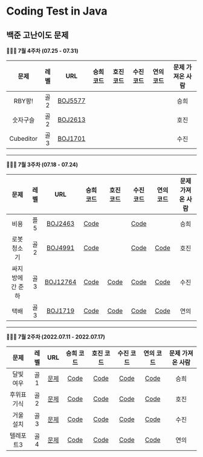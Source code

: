 # Coding Test in Java



## 백준 고난이도 문제

<summary><strong> 👩🏻‍💻 7월 4주차 (07.25 - 07.31) </summary></strong>

|      문제      | 레벨 |                           URL                            | 승희 코드 | 호진 코드 |  수진 코드 | 연의 코드 |문제 가져온 사람 |
| :------------: | :--: | :------------------------------------------------------: |:--:|:--:|  :--:|:--:|  :--:|
|RBY팡!|골2|[BOJ5577](https://www.acmicpc.net/problem/5577)| | |  | |승희|
|숫자구슬|골2|[BOJ2613](https://www.acmicpc.net/problem/2613) | | | | |호진|
|Cubeditor|골3|[BOJ1701](https://www.acmicpc.net/problem/1701)| | |  | |수진|

---

<summary><strong> 👩🏻‍💻 7월 3주차 (07.18 - 07.24) </summary></strong>

|      문제      | 레벨 |                           URL                            | 승희 코드 | 호진 코드 |  수진 코드 | 연의 코드 |문제 가져온 사람 |
| :------------: | :--: | :------------------------------------------------------: |:--:|:--:|  :--:|:--:| :--:|
|비용|플5|[BOJ2463](https://www.acmicpc.net/problem/2463)|[Code](https://github.com/junghojin/Algorithm-Study-2022-2/blob/main/%EC%9D%B4%EC%8A%B9%ED%9D%AC/0724/%EB%B9%84%EC%9A%A9.java) | | [Code](https://github.com/junghojin/Algorithm-Study-2022-2/blob/main/%EA%B9%80%EC%88%98%EC%A7%84/7_3/BJ2463.java) | |승희|
|로봇 청소기|골2|[BOJ4991](https://www.acmicpc.net/problem/4991)|[Code](https://github.com/junghojin/Algorithm-Study-2022-2/blob/main/%EC%9D%B4%EC%8A%B9%ED%9D%AC/0724/%EB%A1%9C%EB%B4%87%20%EC%B2%AD%EC%86%8C%EA%B8%B0.java)  | | [Code](https://github.com/junghojin/Algorithm-Study-2022-2/blob/main/%EA%B9%80%EC%88%98%EC%A7%84/7_3/BJ4991.java) | [Code](https://github.com/junghojin/Algorithm-Study-2022-2/blob/main/%EC%9D%B4%EC%97%B0%EC%9D%98/7%EC%9B%943%EC%A3%BC%EC%B0%A8/BJ_4991_%EB%A1%9C%EB%B4%87%EC%B2%AD%EC%86%8C%EA%B8%B0.java) |호진|
|싸지방에 간 준하|골3|[BOJ12764](https://www.acmicpc.net/problem/12764)|[Code](https://github.com/junghojin/Algorithm-Study-2022-2/blob/main/%EC%9D%B4%EC%8A%B9%ED%9D%AC/0724/%EC%8B%B8%EC%A7%80%EB%B0%A9%EC%97%90%20%EA%B0%84%20%EC%A4%80%ED%95%98.java) |[Code](https://github.com/junghojin/Algorithm-Study-2022-2/blob/af2df835b786a345198850a84cb74d556e70f692/%EC%A0%95%ED%98%B8%EC%A7%84/Main_12764.java) | [Code](https://github.com/junghojin/Algorithm-Study-2022-2/blob/main/%EA%B9%80%EC%88%98%EC%A7%84/7_3/BJ12764.java) | [Code](https://github.com/junghojin/Algorithm-Study-2022-2/blob/main/%EC%9D%B4%EC%97%B0%EC%9D%98/7%EC%9B%943%EC%A3%BC%EC%B0%A8/BJ_12764_%EC%8B%B8%EC%A7%80%EB%B0%A9%EC%A4%80%ED%95%98.java) |수진|
|택배|골3|[BOJ1719](https://www.acmicpc.net/problem/1719)|[Code](https://github.com/junghojin/Algorithm-Study-2022-2/blob/main/%EC%9D%B4%EC%8A%B9%ED%9D%AC/0724/%ED%83%9D%EB%B0%B0.java)  |[Code](https://github.com/junghojin/Algorithm-Study-2022-2/blob/329d36043837b32e410d31ba1168e5036f599407/%EC%A0%95%ED%98%B8%EC%A7%84/Main_1719.java) | [Code](https://github.com/junghojin/Algorithm-Study-2022-2/blob/main/%EA%B9%80%EC%88%98%EC%A7%84/7_3/BJ1719.java) | [Code](https://github.com/junghojin/Algorithm-Study-2022-2/blob/main/%EC%9D%B4%EC%97%B0%EC%9D%98/7%EC%9B%943%EC%A3%BC%EC%B0%A8/BJ_1719_%ED%83%9D%EB%B0%B0.java) |연의|

---

<summary><strong> 👩🏻‍💻 7월 2주차 (2022.07.11 - 2022.07.17) </summary></strong>

|      문제      | 레벨 |                           URL                            | 승희 코드 | 호진 코드 |  수진 코드 | 연의 코드 |문제 가져온 사람 |
| :------------: | :--: | :------------------------------------------------------: |:--:|:--:|  :--:|:--:| :--:|
|달빛 여우|골1|[문제](https://www.acmicpc.net/problem/16118)|[Code](https://github.com/junghojin/Algorithm-Study-2022-2/blob/main/%EC%9D%B4%EC%8A%B9%ED%9D%AC/0717/%EB%8B%AC%EB%B9%9B%20%EC%97%AC%EC%9A%B0.java) |[Code](https://github.com/junghojin/Algorithm-Study-2022-2/blob/e76129e65a4d404ffee8aafe1753c14dde783459/%EC%A0%95%ED%98%B8%EC%A7%84/Main_16118.java) | [Code](https://github.com/junghojin/Algorithm-Study-2022-2/blob/main/%EA%B9%80%EC%88%98%EC%A7%84/7_2/BJ16118.java) | [Code](https://github.com/junghojin/Algorithm-Study-2022-2/blob/main/%EC%9D%B4%EC%97%B0%EC%9D%98/7%EC%9B%942%EC%A3%BC%EC%B0%A8/BJ_16118_%EB%8B%AC%EB%B9%9B%EC%97%AC%EC%9A%B0.java) |승희|
|후위표기식|골2|[문제](https://www.acmicpc.net/problem/1918)| [Code](https://github.com/junghojin/Algorithm-Study-2022-2/blob/main/%EC%9D%B4%EC%8A%B9%ED%9D%AC/0717/%ED%9B%84%EC%9C%84%20%ED%91%9C%EA%B8%B0%EC%8B%9D.java)| [Code](https://github.com/junghojin/Algorithm-Study-2022-2/blob/979db82435169b22b288517332c58770a3f9b5c3/%EC%A0%95%ED%98%B8%EC%A7%84/Main_2151.java)| [Code](https://github.com/junghojin/Algorithm-Study-2022-2/blob/main/%EA%B9%80%EC%88%98%EC%A7%84/7_2/BJ1918.java) | [Code](https://github.com/junghojin/Algorithm-Study-2022-2/blob/main/%EC%9D%B4%EC%97%B0%EC%9D%98/7%EC%9B%942%EC%A3%BC%EC%B0%A8/BJ_1918_%ED%9B%84%EC%9C%84%ED%91%9C%EA%B8%B0%EC%8B%9D.java) |호진|
|거울 설치|골3|[문제](https://www.acmicpc.net/problem/2151)|[Code](https://github.com/junghojin/Algorithm-Study-2022-2/blob/main/%EC%9D%B4%EC%8A%B9%ED%9D%AC/0717/%EA%B1%B0%EC%9A%B8%20%EC%84%A4%EC%B9%98.java) |[Code](https://github.com/junghojin/Algorithm-Study-2022-2/blob/979db82435169b22b288517332c58770a3f9b5c3/%EC%A0%95%ED%98%B8%EC%A7%84/Main_1918.java) | [Code](https://github.com/junghojin/Algorithm-Study-2022-2/blob/main/%EA%B9%80%EC%88%98%EC%A7%84/7_2/BJ2151.java) | [Code](https://github.com/junghojin/Algorithm-Study-2022-2/blob/main/%EC%9D%B4%EC%97%B0%EC%9D%98/7%EC%9B%942%EC%A3%BC%EC%B0%A8/BJ_2151_%EA%B1%B0%EC%9A%B8%EC%84%A4%EC%B9%98.java) | 수진 |
|텔레포트3|골4|[문제](https://www.acmicpc.net/problem/12908)|[Code](https://github.com/junghojin/Algorithm-Study-2022-2/blob/main/%EC%9D%B4%EC%8A%B9%ED%9D%AC/0717/%ED%85%94%EB%A0%88%ED%8F%AC%ED%8A%B83.java)  | [Code](https://github.com/junghojin/Algorithm-Study-2022-2/blob/4bae6499122f5e8674de8afdaa19d5005ddb1e97/%EC%A0%95%ED%98%B8%EC%A7%84/Main_12908.java)| [Code](https://github.com/junghojin/Algorithm-Study-2022-2/blob/main/%EA%B9%80%EC%88%98%EC%A7%84/7_2/BJ12908.java) | [Code](https://github.com/junghojin/Algorithm-Study-2022-2/blob/main/%EC%9D%B4%EC%97%B0%EC%9D%98/7%EC%9B%942%EC%A3%BC%EC%B0%A8/BJ_12908_%ED%85%94%EB%A0%88%ED%8F%AC%ED%8A%B83.java) |연의|





